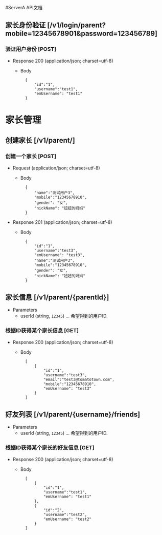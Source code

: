 #ServerA API文档

## 家长身份验证 [/v1/login/parent?mobile=12345678901&password=123456789]

### 验证用户身份 [POST]
+ Response 200 (application/json; charset=utf-8)
    + Body

            {
                "id":"1",
                "username":"test1",
                "emUsername": "test1"
            }

# 家长管理

## 创建家长 [/v1/parent/]

### 创建一个家长 [POST]
+ Request (application/json; charset=utf-8)
    + Body  

            {
                "name":"测试用户3",
                "mobile":"12345678910",
                "gender": "女",
                "nickName": "妞妞的妈妈"
            }

+ Response 201 (application/json; charset=utf-8)
    + Body  

            {
                "id":"1",
                "username":"test3",
                "emUsername": "test3",
                "name":"测试用户3",
                "mobile":"12345678910",
                "gender": "女",
                "nickName": "妞妞的妈妈"
            }


## 家长信息 [/v1/parent/{parentId}]
+ Parameters
    + userId (string, `12345`) ... 希望得到的用户ID.

### 根据ID获得某个家长信息 [GET]
+ Response 200 (application/json; charset=utf-8)
    + Body

            [
                {
                    "id":"1",
                    "username":"test3",
                    "email":"test3@tomatotown.com",
                    "mobile":"12345678910",
                    "emUsername": "test3"
                }
            ]

## 好友列表 [/v1/parent/{username}/friends]
+ Parameters
    + userId (string, `12345`) ... 希望得到的用户ID.

### 根据ID获得某个家长的好友信息 [GET]
+ Response 200 (application/json; charset=utf-8)
    + Body

            [
                {
                    "id":"1",
                    "username":"test1",
                    "emUsername": "test1"
                },
                {
                    "id":"2",
                    "username":"test2",
                    "emUsername": "test2"
                }
            ]
